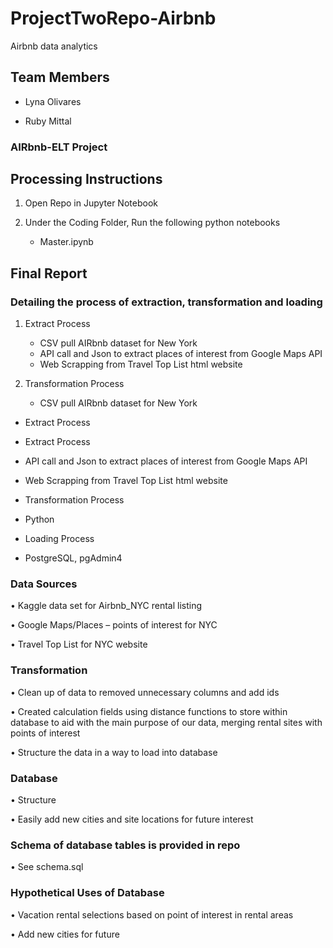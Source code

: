 # ProjectTwoRepo-Airbnb
Airbnb data analytics


## Team Members

 - Lyna Olivares

 - Ruby Mittal


### AIRbnb-ELT Project 


## Processing Instructions 

1. Open Repo in Jupyter Notebook

2. Under the Coding Folder, Run the following python notebooks 
    * Master.ipynb
    

## Final Report

### Detailing the process of extraction, transformation and loading
1. Extract Process
    * CSV pull AIRbnb dataset for New York
    * API call and Json to extract places of interest from Google Maps API
    * Web Scrapping from Travel Top List html website
    
2. Transformation Process 
    * CSV pull AIRbnb dataset for New York
    
    
*	Extract Process

   -	Extract Process
 
   -	API call and Json to extract places of interest from Google Maps API
 
   -	Web Scrapping from Travel Top List html website
  
 *	Transformation Process
 
   *	Python
  
 *	Loading Process
 
   *	PostgreSQL, pgAdmin4
  
  
### Data Sources

 •	Kaggle data set for Airbnb_NYC rental listing
 
 •	Google Maps/Places – points of interest for NYC
 
 •	Travel Top List for NYC website
 
### Transformation 

 •	Clean up of data to removed unnecessary columns and add ids
 
 •	Created calculation fields using distance functions to store within database to aid with the main purpose of our data, merging rental    sites with points of interest
 
 •	Structure the data in a way to load into database

### Database

 •	Structure
 
 •	Easily add new cities and site locations for future interest

### Schema of database tables is provided in repo 

 •	See schema.sql

### Hypothetical Uses of Database

 •	Vacation rental selections based on point of interest in rental areas
 
 •	Add new cities for future

